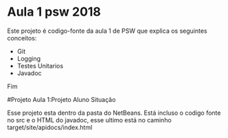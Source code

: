 # Aula 1 psw 2018

Este projeto é codigo-fonte da aula 1 de PSW que explica os seguintes conceitos:

* Git
* Logging
* Testes Unitarios
* Javadoc

Fim

#Projeto Aula 1:Projeto Aluno Situação

Esse projeto esta dentro da pasta do NetBeans.
Está incluso o codigo fonte no src e o HTML do javadoc, esse ultimo está no caminho  target/site/apidocs/index.html
